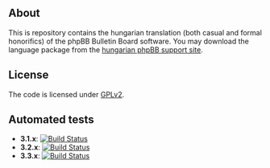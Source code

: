 ## About
This is repository contains the hungarian translation (both casual and formal honorifics) of the phpBB Bulletin Board
software. You may download the language package from the [hungarian phpBB support site](http://http://phpbb.hu/letoltes).

## License
The code is licensed under [GPLv2](LICENSE).

## Automated tests
 - **3.1.x**: [![Build Status](https://travis-ci.org/phpbb-hu/phpbb-hu-translation.svg?branch=3.1.x)](https://travis-ci.org/phpbb-hu/phpbb-hu-translation)
 - **3.2.x**: [![Build Status](https://travis-ci.org/phpbb-hu/phpbb-hu-translation.svg?branch=3.2.x)](https://travis-ci.org/phpbb-hu/phpbb-hu-translation)
 - **3.3.x**: [![Build Status](https://travis-ci.org/phpbb-hu/phpbb-hu-translation.svg?branch=3.3.x)](https://travis-ci.org/phpbb-hu/phpbb-hu-translation)
 